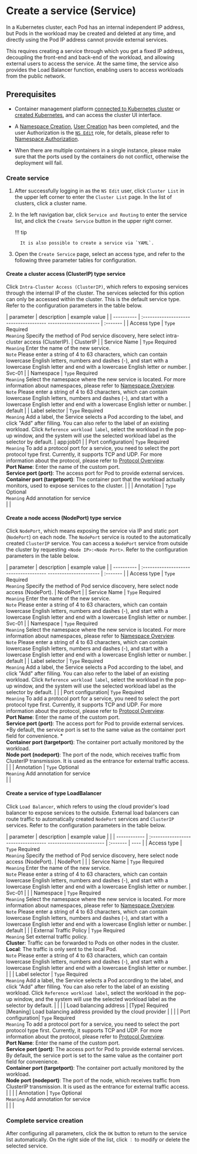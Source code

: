 # Create a service (Service)

In a Kubernetes cluster, each Pod has an internal independent IP address, but Pods in the workload may be created and deleted at any time, and directly using the Pod IP address cannot provide external services.

This requires creating a service through which you get a fixed IP address, decoupling the front-end and back-end of the workload, and allowing external users to access the service. At the same time, the service also provides the Load Balancer function, enabling users to access workloads from the public network.

## Prerequisites

- Container management platform [connected to Kubernetes cluster](../Clusters/JoinACluster.md) or [created Kubernetes](../Clusters/CreateCluster.md), and can access the cluster UI interface.

- A [Namespace Creation](../Namespaces/createtens.md), [User Creation](../../../ghippo/04UserGuide/01UserandAccess/User.md) has been completed, and the user Authorization is the [`NS Edit`](../Permissions/PermissionBrief.md#ns-edit) role, for details, please refer to [Namespace Authorization](../Permissions/Cluster-NSAuth.md).

- When there are multiple containers in a single instance, please make sure that the ports used by the containers do not conflict, otherwise the deployment will fail.

### Create service

1. After successfully logging in as the `NS Edit` user, click `Cluster List` in the upper left corner to enter the `Cluster List` page. In the list of clusters, click a cluster name.

     

2. In the left navigation bar, click `Service and Routing` to enter the service list, and click the `Create Service` button in the upper right corner.

     

     !!! tip
    
         It is also possible to create a service via `YAML`.

3. Open the `Create Service` page, select an access type, and refer to the following three parameter tables for configuration.

     

#### Create a cluster access (ClusterIP) type service

Click `Intra-Cluster Access (ClusterIP)`, which refers to exposing services through the internal IP of the cluster. The services selected for this option can only be accessed within the cluster. This is the default service type. Refer to the configuration parameters in the table below.

| parameter | description | example value |
| ---------- | :------------------------------------- ---------------------- | :------- |
| Access type | `Type` Required<br />`Meaning` Specify the method of Pod service discovery, here select intra-cluster access (ClusterIP). | ClusterIP |
| Service Name | `Type` Required<br />`Meaning` Enter the name of the new service. <br />`Note` Please enter a string of 4 to 63 characters, which can contain lowercase English letters, numbers and dashes (-), and start with a lowercase English letter and end with a lowercase English letter or number. | Svc-01 |
| Namespace | `Type` Required<br />`Meaning` Select the namespace where the new service is located. For more information about namespaces, please refer to [Namespace Overview](../Namespaces/createns.md). <br />`Note` Please enter a string of 4 to 63 characters, which can contain lowercase English letters, numbers and dashes (-), and start with a lowercase English letter and end with a lowercase English letter or number. | default |
| Label selector | `Type` Required<br />`Meaning` Add a label, the Service selects a Pod according to the label, and click "Add" after filling. You can also refer to the label of an existing workload. Click `Reference workload label`, select the workload in the pop-up window, and the system will use the selected workload label as the selector by default. | app:job01 |
| Port configuration| `Type` Required<br />`Meaning` To add a protocol port for a service, you need to select the port protocol type first. Currently, it supports TCP and UDP. For more information about the protocol, please refer to [Protocol Overview](../../../dce/what.md). <br />**Port Name**: Enter the name of the custom port. <br />**Service port (port)**: The access port for Pod to provide external services. <br />**Container port (targetport)**: The container port that the workload actually monitors, used to expose services to the cluster. | |
| Annotation | `Type` Optional<br />`Meaning` Add annotation for service<br /> | |
   
#### Create a node access (NodePort) type service

Click `NodePort`, which means exposing the service via IP and static port (`NodePort`) on each node. The `NodePort` service is routed to the automatically created `ClusterIP` service. You can access a `NodePort` service from outside the cluster by requesting `<Node IP>:<Node Port>`. Refer to the configuration parameters in the table below.

| parameter | description | example value |
| ---------- | :------------------------------------- ---------------------- | :------- |
| Access type | `Type` Required<br />`Meaning` Specify the method of Pod service discovery, here select node access (NodePort). | NodePort |
| Service Name | `Type` Required<br />`Meaning` Enter the name of the new service. <br />`Note` Please enter a string of 4 to 63 characters, which can contain lowercase English letters, numbers and dashes (-), and start with a lowercase English letter and end with a lowercase English letter or number. | Svc-01 |
| Namespace | `Type` Required<br />`Meaning` Select the namespace where the new service is located. For more information about namespaces, please refer to [Namespace Overview](../Namespaces/createns.md). <br />`Note` Please enter a string of 4 to 63 characters, which can contain lowercase English letters, numbers and dashes (-), and start with a lowercase English letter and end with a lowercase English letter or number. | default |
| Label selector | `Type` Required<br />`Meaning` Add a label, the Service selects a Pod according to the label, and click "Add" after filling. You can also refer to the label of an existing workload. Click `Reference workload label`, select the workload in the pop-up window, and the system will use the selected workload label as the selector by default. | |
| Port configuration| `Type` Required<br />`Meaning` To add a protocol port for a service, you need to select the port protocol type first. Currently, it supports TCP and UDP. For more information about the protocol, please refer to [Protocol Overview](../../../dce/what.md). <br />**Port Name**: Enter the name of the custom port. <br />**Service port (port)**: The access port for Pod to provide external services. *By default, the service port is set to the same value as the container port field for convenience. *<br />**Container port (targetport)**: The container port actually monitored by the workload. <br />**Node port (nodeport)**: The port of the node, which receives traffic from ClusterIP transmission. It is used as the entrance for external traffic access. | |
| Annotation | `Type` Optional<br />`Meaning` Add annotation for service<br /> | |

#### Create a service of type LoadBalancer

Click `Load Balancer`, which refers to using the cloud provider's load balancer to expose services to the outside. External load balancers can route traffic to automatically created `NodePort` services and `ClusterIP` services. Refer to the configuration parameters in the table below.

| parameter | description | example value | |
| ------------ | :---------------------------------- ------------------------ | :------- | ---- |
| Access type | `Type` Required<br />`Meaning` Specify the method of Pod service discovery, here select node access (NodePort). | NodePort | |
| Service Name | `Type` Required<br />`Meaning` Enter the name of the new service. <br />`Note` Please enter a string of 4 to 63 characters, which can contain lowercase English letters, numbers and dashes (-), and start with a lowercase English letter and end with a lowercase English letter or number. | Svc-01 | |
| Namespace | `Type` Required<br />`Meaning` Select the namespace where the new service is located. For more information about namespaces, please refer to [Namespace Overview](../Namespaces/createns.md). <br />`Note` Please enter a string of 4 to 63 characters, which can contain lowercase English letters, numbers and dashes (-), and start with a lowercase English letter and end with a lowercase English letter or number. | default | |
| External Traffic Policy | `Type` Required<br />`Meaning` Set external traffic policy. <br />**Cluster**: Traffic can be forwarded to Pods on other nodes in the cluster. <br />**Local**: The traffic is only sent to the local Pod. <br />`Note` Please enter a string of 4 to 63 characters, which can contain lowercase English letters, numbers and dashes (-), and start with a lowercase English letter and end with a lowercase English letter or number. | | |
| Label selector | `Type` Required<br />`Meaning` Add a label, the Service selects a Pod according to the label, and click "Add" after filling. You can also refer to the label of an existing workload. Click `Reference workload label`, select the workload in the pop-up window, and the system will use the selected workload label as the selector by default. | | |
| Load balancing address | [Type] Required<br /> [Meaning] Load balancing address provided by the cloud provider | | |
| Port configuration| `Type` Required<br />`Meaning` To add a protocol port for a service, you need to select the port protocol type first. Currently, it supports TCP and UDP. For more information about the protocol, please refer to [Protocol Overview](../../../dce/what.md). <br />**Port Name**: Enter the name of the custom port. <br />**Service port (port)**: The access port for Pod to provide external services. By default, the service port is set to the same value as the container port field for convenience. <br />**Container port (targetport)**: The container port actually monitored by the workload. <br />**Node port (nodeport)**: The port of the node, which receives traffic from ClusterIP transmission. It is used as the entrance for external traffic access. | | |
| Annotation | `Type` Optional<br />`Meaning` Add annotation for service<br /> | | |

### Complete service creation

After configuring all parameters, click the `OK` button to return to the service list automatically. On the right side of the list, click `︙` to modify or delete the selected service.

